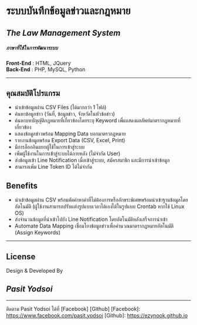 # ระบบบันทึกข้อมูลข่าวและกฎหมาย
## _The Law Management System_
##### ภาษาที่ใช้ในการพัฒนาระบบ
**Front-End** : HTML, JQuery <br>
**Back-End** : PHP, MySQL, Python

---
## คุณสมบัติโปรแกรม
* นำเข้าข้อมูลผ่าน CSV Files (ได้มากกว่า 1 ไฟล์)
* ค้นหาข้อมูลข่าว (วันที่, ข้อมูลข่าว, จังหวัดในหัวข้อข่าว)
* ค้นหาบทบัญญัติกฎหมายที่เกี่ยวข้องโดยระบุ Keyword เพื่แแสดงผลลัพท์มาตรากฎหมายที่เกี่ยวข้อง
* แสดงข้อมูลข่าวพร้อม Mapping Data บอกมาตรากฏหมาย
* รายงานข้อมูลพร้อม Export Data (CSV, Excel, Print)
* มีการล็อกอินแยกผู้ใช้ในการเข้าสู่ระบบ
* เพิ่มผู้ใช้งานในการเข้่าสู่ระบบได้ภายหลัง (ไม่จำกัด User)
* ส่งข้อมูลเข้า Line Notification เมื่อเข้าสู่ระบบ, สมัครสมาชิก และมีการนำเข้าข้อมูล
* สามารถเพิ่ม Line Token ID ได้ไม่จำกัด
## Benefits 
* นำเข้าข้อมูลผ่าน CSV พร้อมตัดคำหาคำที่ไม่ต้องการหรืออักขระพิเศษพร้อมนำเข้าฐานข้อมูลโดยอัตโนมัติ (ผู้ใช้งานสามารถปรับแต่งรูปแบบเวลาได้เองได้ในรูปแบบ Crontab หากใช้ Linux OS) 
* ส่งจำนวนข้อมูลที่นำเข้าไปยัง Line Notification โดยอัตโนมัติหลังเสร็จการนำเข้า
* Automate Data Mapping เชื่อมโยงข้อมูลข่าวเพื่อคำนวณมาตรากฏหมายอัตโนมัติ (Assign Keywords)
---
## License

Design & Developed By
## ***Pasit Yodsoi***
---
ติดตาม Pasit Yodsoi ได้ที่ [Facebook] [Github]
[Facebook]: https://www.facebook.com/pasit.yodsoi
[Github]: https://ezynook.github.io
